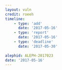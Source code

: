 ```yaml
---
layout: vuln
credit: roeeh 
timeline:
    - type: 'add'
      date: '2017-05-16'
    - type: 'report'
      date: '2017-05-16'
    - type: 'deadline'
      date: '2017-05-30'
      
alephid: ALEPH-2017023
date: '2017-05-16'   
---
```

